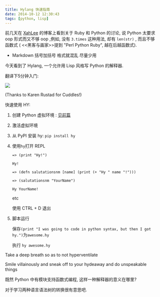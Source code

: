 ```yaml
---
title: Hylang 快速指南
date: 2014-10-12 12:30:43
tags: [python, lisp]
---
```


前几天在 [XahLee][1] 的博客上看到关于 Ruby 和 Python 的讨论, 说 Python 太要求 oop 形式而又不够 oop ,例如, 没有 `3.times` 这种用法, 却有 `len(str)` , 而且不够函数式 \( <<黑客与画家>>提到 "Perl Python Ruby", 越在后越函数式\).

* Markdown 括号加括号 格式就混乱 尽量少用

今天看到了 Hylang, 一个允许用 Lisp 风格写 Python 的解释器.

翻译下5分钟入门:

<img src="http://docs.hylang.org/en/latest/_images/cuddles-transparent-small.png">

\(Thanks to Karen Rustad for Cuddles!\)

快速使用 HY:

1. 创建 Python 虚拟环境 : [见前篇][2]

2. 激活虚拟环境

3. 从 PyPI 安装 hy: `pip install hy`

4. 使用`hy`打开 REPL

    `=> (print "Hy!")`

    `Hy!`

    `=> (defn salutationsnm [name] (print (+ "Hy " name "!")))`

    `=> (salutationsnm "YourName")`

    `Hy YourName!`

    etc

    使用 CTRL + D 退出

5. 脚本运行

    保存`(print "I was going to code in python syntax, but then I got hy.")`为`awesome.hy`
    
    执行 `hy awesome.hy`

Take a deep breath so as to not hyperventilate

Smile villainously and sneak off to your hydeaway and do unspeakable things

既然 Python 中有模块支持函数式编程, 这样一种解释器的意义在哪里?

对于学习两种语言语法树的转换很有意思吧.



[1]: http://xahlee.info/
[2]: http://andyhelix.gitcafe.com/2014/09/10/have-fun-with-django-on-sae/

